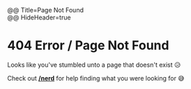 @@ Title=Page Not Found  
@@ HideHeader=true  

# 404 Error / Page Not Found

Looks like you've stumbled unto a page that doesn't exist 😥

Check out [**/nerd**][nerd] for help finding what you were looking for 😅

[nerd]: @@SiteRoot@@/nerd#useful-url-slugs